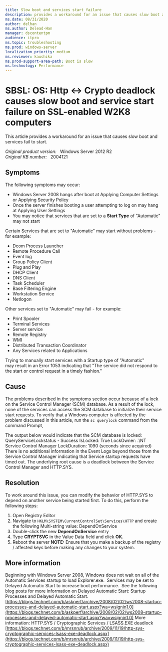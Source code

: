 ```yaml
---
title: Slow boot and services start failure
description: provides a workaround for an issue that causes slow boot and services fail to start.
ms.date: 08/31/2020
author: delhan
ms.author: Delead-Han
manager: dscontentpm
audience: itpro
ms.topic: troubleshooting
ms.prod: windows-server
localization_priority: medium
ms.reviewer: kaushika
ms.prod-support-area-path: Boot is slow
ms.technology: Performance
---
```

# SBSL: OS: Http <-> Crypto deadlock causes slow boot and service start failure on SSL-enabled W2K8 computers

This article provides a workaround for an issue that causes slow boot and services fail to start.

_Original product version:_ &nbsp; Windows Server 2012 R2  
_Original KB number:_ &nbsp; 2004121

## Symptoms

The following symptoms may occur:

- Windows Server 2008 hangs after boot at Applying Computer Settings or Applying Security Policy
- Once the server finishes booting a user attempting to log on may hang at Applying User Settings
- You may notice that services that are set to a **Start Type** of "Automatic" may not start 

Certain Services that are set to "Automatic" may start without problems - for example:

- Dcom Process Launcher
- Remote Procedure Call
- Event log
- Group Policy Client
- Plug and Play
- DHCP Client
- DNS Client
- Task Scheduler
- Base Filtering Engine
- Workstation Service
- Netlogon

Other services set to "Automatic" may fail - for example:

- Print Spooler
- Terminal Services
- Server service
- Remote Registry
- WMI
- Distributed Transaction Coordinator
- Any Services related to Applications

Trying to manually start services with a Startup type of "Automatic" may result in an Error 1053 indicating that "The service did not respond to the start or control request in a timely fashion." 

## Cause

The problems described in the symptoms section occur because of a lock on the Service Control Manager (SCM) database. As a result of the lock, none of the services can access the SCM database to initialize their service start requests. To verify that a Windows computer is affected by the problem discussed in this article, run the `sc querylock` command from the command Prompt,
 
The output below would indicate that the SCM database is locked:
QueryServiceLockstatus - Success
IsLocked: True
LockOwner: .\NT Service Control Manager
LockDuration: 1090 (seconds since acquired)
There is no additional information in the Event Logs beyond those from the Service Control Manager indicating that Service startup requests have timed out. The underlying root cause is a deadlock between the Service Control Manager and HTTP.SYS.

## Resolution

To work around this issue, you can modify the behavior of HTTP.SYS to depend on another service being started first. To do this, perform the following steps:

1. Open Registry Editor
2. Navigate to `HKLM\SYSTEM\CurrentControlSet\Services\HTTP` and create the following Multi-string value: DependOnService
3. Double-click the new **DependOnService** entry
4. Type **CRYPTSVC** in the Value Data field and click **OK.**  
5. Reboot the server
 **NOTE:** Ensure that you make a backup of the registry / affected keys before making any changes to your system.

## More information

Beginning with Windows Server 2008, Windows does not wait on all of the Automatic Services startup to load Explorer.exe.  Services may be set to Delayed Automatic Start to increase boot performance.  See the following blog posts for more information on Delayed Automatic Start:
Startup Processes and Delayed Automatic Start.
 [https://blogs.technet.com/b/askperf/archive/2008/02/02/ws2008-startup-processes-and-delayed-automatic-start.aspx?wa=wsignin1.0](https://blogs.technet.com/b/askperf/archive/2008/02/02/ws2008-startup-processes-and-delayed-automatic-start.aspx?wa=wsignin1.0) 
More information:
HTTP.SYS / Cryptographic Services / LSASS.EXE deadlock
 [https://blogs.technet.com/b/mrsnrub/archive/2009/11/19/http-sys-cryptographic-services-lsass-exe-deadlock.aspx](https://blogs.technet.com/b/mrsnrub/archive/2009/11/19/http-sys-cryptographic-services-lsass-exe-deadlock.aspx)
